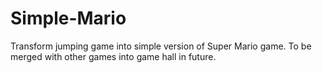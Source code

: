 # Simple-Mario
Transform jumping game into simple version of Super Mario game. To be merged with other games into game hall in future.
